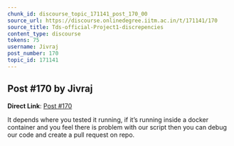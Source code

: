 ```yaml
---
chunk_id: discourse_topic_171141_post_170_00
source_url: https://discourse.onlinedegree.iitm.ac.in/t/171141/170
source_title: Tds-official-Project1-discrepencies
content_type: discourse
tokens: 75
username: Jivraj
post_number: 170
topic_id: 171141
---
```


## Post #170 by Jivraj

**Direct Link**: [Post #170](https://discourse.onlinedegree.iitm.ac.in/t/171141/170)

It depends where you tested it running, if it’s running inside a docker container and you feel there is problem with our script then you can debug our code and create a pull request on repo.
